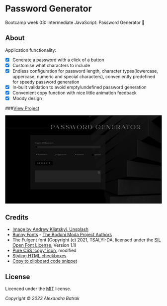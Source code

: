 # Password Generator

Bootcamp week 03: Intermediate JavaScript: Password Generator 🖤

## About

Application functionality:

- [x] Generate a password with a click of a button
- [x] Customise what characters to include
- [x] Endless configuration for password length, character types(lowercase, uppercase, numeric and special characters), conveniently predefined for speedy password generation
- [x] In-built validation to avoid empty/undefined password generation
- [x] Convenient copy function with nice little animation feedback
- [x] Moody design

###[View Project](https://alexandrabatrak.github.io/password-generator)

![Screenshot](/assets/images/screenshot.png)

## Credits

- [Image by Andrew Kliatskyi, Unsplash](https://unsplash.com/photos/L52tyPFiLac)
- [Bunny Fonts](https://bunnyfonts.com/) - [The Bodoni Moda Project Authors](https://github.com/indestructible-type)
- The Fulgent font (Copyright (c) 2021, TSAI,YI-DA, licensed under the [SIL Open Font License](http://scripts.sil.org/OFL), Version 1.1)
- [Pure CSS 'copy' icon](https://css.gg/copy), modified
- [Styling HTML checkboxes](https://stackoverflow.com/questions/68723623/how-to-change-the-background-color-of-the-checkbox-to-black)
- [Copy to clipboard code snippet](https://www.30secondsofcode.org/articles/s/copy-text-to-clipboard-with-javascript)

## License

Licenced under the [MIT](/LICENSE) license.

_Copyright © 2023 Alexandra Batrak_

